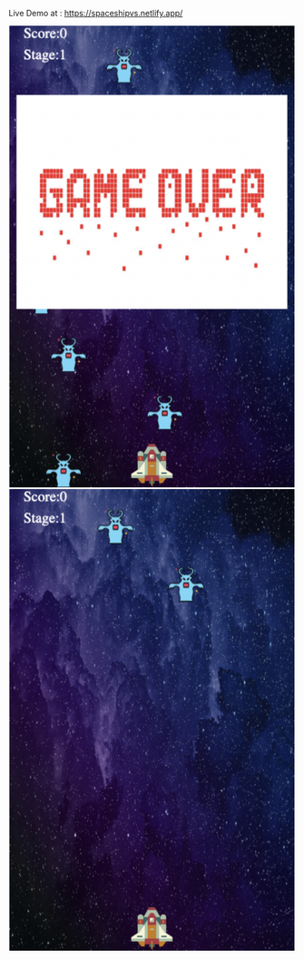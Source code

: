 Live Demo at : https://spaceshipvs.netlify.app/

!["Play"](https://github.com/Hongseoupyun/ShootingGame_Vanila-JavaScript/blob/main/images/gameover.png?raw=true)
!["GameOver"](https://github.com/Hongseoupyun/ShootingGame_Vanila-JavaScript/blob/main/images/gameplay.png?raw=true)
